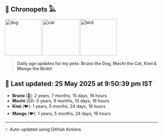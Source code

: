 ## 🐾 Chronopets 𓅓

<img src="https://media.giphy.com/media/3oriO0OEd9QIDdllqo/giphy.gif" width="120" height="120" alt="dog"> <img src="https://media.giphy.com/media/OmK8lulOMQ9XO/giphy.gif" width="120" height="120" alt="cat"> <img src="https://media.giphy.com/media/1dMNq7sH2v5i/giphy.gif" width="120" height="120" alt="bird"> 

> **Daily age updates for my pets: Bruno the Dog, Mochi the Cat, Kiwi & Mango the Birds!**

## 📅 Last updated: 25 May 2025 at 9:50:39 pm IST

- **Bruno** (🐶): 2 years, 7 months, 15 days, 16 hours
- **Mochi** (🐱): 0 years, 9 months, 10 days, 16 hours
- **Kiwi** (🐦): 1 years, 5 months, 24 days, 16 hours
- **Mango** (🐦): 1 years, 5 months, 24 days, 16 hours

---
✨ Auto-updated using GitHub Actions
